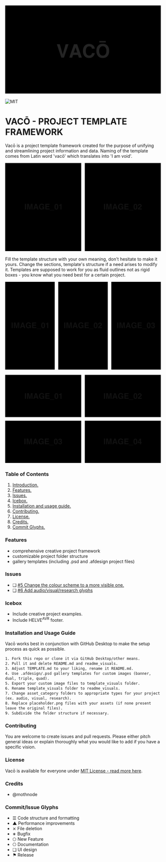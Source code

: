 ![Project Banner](/assets/readme_visuals/vaco-banner.png)

![MIT](https://joshavanier.github.io/badges/svg/mit.svg)

<a name="features"></a> 
# VACŌ - PROJECT TEMPLATE FRAMEWORK
Vacō is a project template framework created for the purpose of unifying and streamlining project information and data. Naming of the template comes from Latin word 'vacō' which translates into 'I am void'. 

![GALLERY DUAL](/assets/readme_visuals/vaco-dual-gallery.png)

Fill the template structure with your own meaning, don't hesitate to make it yours. Change the sections, template's structure if a need arises to modify it. Templates are supposed to work for you as fluid outlines not as rigid boxes - you know what you need best for a certain project.

![GALLERY TRIPLE](/assets/readme_visuals/vaco-triple-gallery.png)

![GALLERY QUAD](/assets/readme_visuals/vaco-quad-gallery.png)

<a name="features"></a>

### Table of Contents
1. [Introduction.](#intro)
2. [Features.](#features)
3. [Issues.](#issues)
4. [Icebox.](#icebox)
5. [Installation and usage guide.](#install)
6. [Contributing.](#contribute)
7. [License.](#license)
8. [Credits.](#credits)
9. [Commit Glyphs.](#glyphs)

### Features
+ comprehensive creative project framework
+ customizable project folder structure 
+ gallery templates (including .psd and .afdesign project files)

<a name="issues"></a>
### Issues
+ ❑ [#5 Change the colour scheme to a more visible one.](https://github.com/mothnode/vaco/issues/5)
+ ❑ [#6 Add audio/visual/research glyphs](https://github.com/mothnode/vaco/issues/6)

<a name="icebox"></a>
### Icebox
+ Include creative project examples.
+ Include HELVE<sup>AVR</sup> footer.

<a name="install"></a>
### Installation and Usage Guide
Vacō works best in conjunction with GitHub Desktop to make the setup process as quick as possible. 
```
1. Fork this repo or clone it via GitHub Desktop/other means.
2. Pull it and delete README.md and readme_visuals.
3. Adjust TEMPLATE.md to your liking, rename it README.md. 
4. Use .afdesign/.psd gallery templates for custom images (banner, dual, triple, quad).
5. Export your custom image files to template_visuals folder.
6. Rename template_visuals folder to readme_visuals.
7. Change asset_category folders to appropriate types for your project (ex. audio, visual, research).
8. Replace placeholder.png files with your assets (if none present leave the original files).
9. Subdivide the folder structure if necessary.
```
<a name="contribute"></a>
### Contributing
You are welcome to create issues and pull requests. Please either pitch general ideas or explain thoroughly what you would like to add if you have a specific vision.

<a name="license"></a>
### License
Vacō is available for everyone under [MIT License - read more here](https://github.com/mothnode/vaco/blob/master/LICENSE.md).

<a name="credits"></a>
### Credits
+ @mothnode

<a name="glyphs"></a>
### Commit/Issue Glyphs

+ ☰ Code structure and formatting
+ ▲ Performance improvements
+ ⨯ File deletion
+ ∗ Bugfix
+ ⬡ New Feature
+ ⎔ Documentation
+ ❑ UI design
+ ⚑ Release

